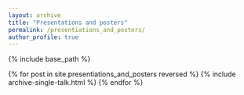 ```yaml
---
layout: archive
title: "Presentations and posters"
permalink: /presentiations_and_posters/
author_profile: true
---
```


{% include base_path %}

{% for post in site.presentiations_and_posters reversed %}
  {% include archive-single-talk.html %}
{% endfor %}
